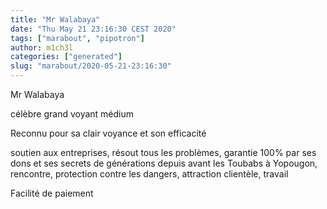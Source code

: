 ```yaml
---
title: "Mr Walabaya"
date: "Thu May 21 23:16:30 CEST 2020"
tags: ["marabout", "pipotron"]
author: m1ch3l
categories: ["generated"]
slug: "marabout/2020-05-21-23:16:30"
---
```


Mr Walabaya

célèbre grand voyant médium

Reconnu pour sa clair voyance et son efficacité

soutien aux entreprises, résout tous les problèmes, garantie 100% par ses dons et ses secrets de générations depuis avant les Toubabs à Yopougon, rencontre, protection contre les dangers, attraction clientèle, travail

Facilité de paiement
